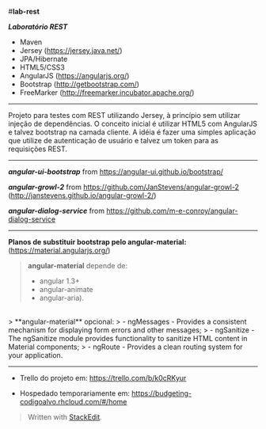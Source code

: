 #**lab-rest**

***Laboratório REST***


* Maven
* Jersey (https://jersey.java.net/)
* JPA/Hibernate
* HTML5/CSS3
* AngularJS (https://angularjs.org/)
* Bootstrap (http://getbootstrap.com/)
* FreeMarker (http://freemarker.incubator.apache.org/)

----------

Projeto para testes com REST utilizando Jersey, à princípio sem utilizar injeção de dependências.
O conceito inicial é utilizar HTML5 com AngularJS e talvez bootstrap na camada cliente.
A idéia é fazer uma simples aplicação que utilize de autenticação de usuário e talvez um token para as requisições REST.

----------

***angular-ui-bootstrap*** from https://angular-ui.github.io/bootstrap/

***angular-growl-2*** from https://github.com/JanStevens/angular-growl-2 (http://janstevens.github.io/angular-growl-2/)

***angular-dialog-service*** from https://github.com/m-e-conroy/angular-dialog-service

----------

**Planos de substituir bootstrap pelo angular-material:** (https://material.angularjs.org/)
> **angular-material** depende de: 
> - angular 1.3+
> - angular-animate
> -  angular-aria).

<br>
> **angular-material** opcional: 
> - ngMessages - Provides a consistent mechanism for displaying form errors and other messages;
> - ngSanitize - The ngSanitize module provides functionality to sanitize HTML content in Material components;
> - ngRoute - Provides a clean routing system for your application.

----------

* Trello do projeto em:  https://trello.com/b/k0cRKyur

* Hospedado temporariamente em:  https://budgeting-codigoalvo.rhcloud.com/#/home

> Written with [StackEdit](https://stackedit.io/).